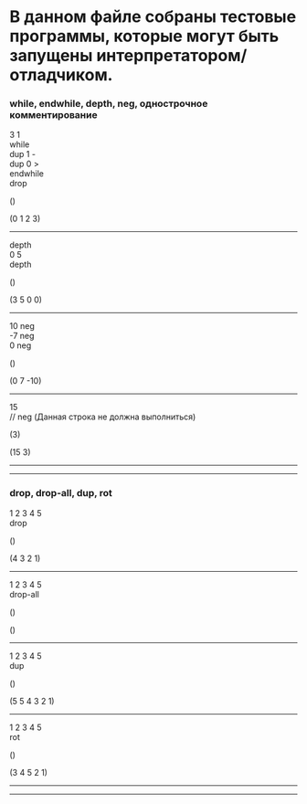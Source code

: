 # В данном файле собраны тестовые программы, которые могут быть запущены интерпретатором/отладчиком.


### while, endwhile, depth, neg, однострочное комментирование

3 1  
while  
dup 1 -  
dup 0 >  
endwhile  
drop  

()

(0 1 2 3)

---

depth  
0 5  
depth  

()  

(3 5 0 0)

---

10 neg  
-7 neg  
0 neg 

()

(0 7 -10)

---

15  
// neg (Данная строка не должна выполниться)

(3)

(15 3)

---
---

### drop, drop-all, dup, rot

1 2 3 4 5  
drop

()

(4 3 2 1)

---

1 2 3 4 5  
drop-all

()

()

---

1 2 3 4 5  
dup

()

(5 5 4 3 2 1)

---

1 2 3 4 5  
rot

()

(3 4 5 2 1)

---
---
